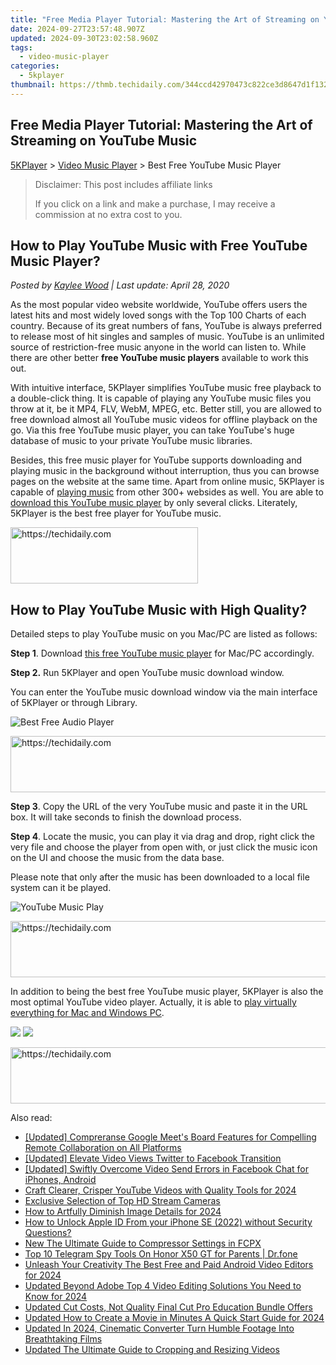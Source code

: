 ```yaml
---
title: "Free Media Player Tutorial: Mastering the Art of Streaming on YouTube Music"
date: 2024-09-27T23:57:48.907Z
updated: 2024-09-30T23:02:58.960Z
tags:
  - video-music-player
categories:
  - 5kplayer
thumbnail: https://thmb.techidaily.com/344ccd42970473c822ce3d8647d1f132f07ed11b189d66bfa12739452e5e4fb4.jpg
---
```


## Free Media Player Tutorial: Mastering the Art of Streaming on YouTube Music

[5KPlayer](https://tools.techidaily.com/5kplayer/products/) \> [Video Music Player](https://tools.techidaily.com/5kplayer/video-music-player/) \> Best Free YouTube Music Player

>  Disclaimer: This post includes affiliate links
>
>  If you click on a link and make a purchase, I may receive a commission at no extra cost to you.
>

## How to Play YouTube Music with Free YouTube Music Player?

 _Posted by [Kaylee Wood](https://www.quora.com/profile/Amanda-Hu-21) | Last update: April 28, 2020_

As the most popular video website worldwide, YouTube offers users the latest hits and most widely loved songs with the Top 100 Charts of each country. Because of its great numbers of fans, YouTube is always preferred to release most of hit singles and samples of music. YouTube is an unlimited source of restriction-free music anyone in the world can listen to. While there are other better **free YouTube music players** available to work this out.

With intuitive interface, 5KPlayer simplifies YouTube music free playback to a double-click thing. It is capable of playing any YouTube music files you throw at it, be it MP4, FLV, WebM, MPEG, etc. Better still, you are allowed to free download almost all YouTube music videos for offline playback on the go. Via this free YouTube music player, you can take YouTube's huge database of music to your private YouTube music libraries. 

Besides, this free music player for YouTube supports downloading and playing music in the background without interruption, thus you can browse pages on the website at the same time. Apart from online music, 5KPlayer is capable of [playing music](https://tools.techidaily.com/5kplayer/video-music-player/) from other 300+ websides as well. You are able to [download this YouTube music player](https://tools.techidaily.com/5kplayer/products/) by only several clicks. Literately, 5KPlayer is the best free player for YouTube music.

<!-- affiliate ads begin -->
<a href="https://laganoo.pxf.io/c/5597632/1657396/16446" target="_top" id="1657396">
  <img src="//a.impactradius-go.com/display-ad/16446-1657396" border="0" alt="https://techidaily.com" width="300" height="90"/>
</a>
<img height="0" width="0" src="https://laganoo.pxf.io/i/5597632/1657396/16446" style="position:absolute;visibility:hidden;" border="0" />
<!-- affiliate ads end -->

## How to Play YouTube Music with High Quality?

Detailed steps to play YouTube music on you Mac/PC are listed as follows: 

**Step 1**. Download [this free YouTube music player](https://tools.techidaily.com/5kplayer/youtube-download/) for Mac/PC accordingly.

**Step 2.** Run 5KPlayer and open YouTube music download window.

You can enter the YouTube music download window via the main interface of 5KPlayer or through Library.

![Best Free Audio Player](https://www.5kplayer.com/video-music-player/img/free-music-player.jpg) 

<!-- affiliate ads begin -->
<a href="https://appsumo.8odi.net/c/5597632/2144282/7443" target="_top" id="2144282">
  <img src="//a.impactradius-go.com/display-ad/7443-2144282" border="0" alt="https://techidaily.com" width="728" height="90"/>
</a>
<img height="0" width="0" src="https://appsumo.8odi.net/i/5597632/2144282/7443" style="position:absolute;visibility:hidden;" border="0" />
<!-- affiliate ads end -->

**Step 3**. Copy the URL of the very YouTube music and paste it in the URL box. It will take seconds to finish the download process.

**Step 4**. Locate the music, you can play it via drag and drop, right click the very file and choose the player from open with, or just click the music icon on the UI and choose the music from the data base.

Please note that only after the music has been downloaded to a local file system can it be played.

![YouTube Music Play](https://www.5kplayer.com/video-music-player/img/5k-youtube-music-player-trl-030401.jpg) 

<!-- affiliate ads begin -->
<a href="https://aligracehair.sjv.io/c/5597632/1886073/19272" target="_top" id="1886073">
  <img src="//a.impactradius-go.com/display-ad/19272-1886073" border="0" alt="https://techidaily.com" width="728" height="90"/>
</a>
<img height="0" width="0" src="https://aligracehair.sjv.io/i/5597632/1886073/19272" style="position:absolute;visibility:hidden;" border="0" />
<!-- affiliate ads end -->

In addition to being the best free YouTube music player, 5KPlayer is also the most optimal YouTube video player. Actually, it is able to [play virtually everything for Mac and Windows PC](https://tools.techidaily.com/5kplayer/video-music-player/).

[![](https://www.5kplayer.com/video-music-player/../button/freedownbackwin.png)](https://tools.techidaily.com/5kplayer/products/) [![](https://www.5kplayer.com/video-music-player/../button/freedownbackmac.png)](https://tools.techidaily.com/5kplayer/products/)

<!-- affiliate ads begin -->
<a href="https://appsumo.8odi.net/c/5597632/2082538/7443" target="_top" id="2082538">
  <img src="//a.impactradius-go.com/display-ad/7443-2082538" border="0" alt="https://techidaily.com" width="728" height="90"/>
</a>
<img height="0" width="0" src="https://appsumo.8odi.net/i/5597632/2082538/7443" style="position:absolute;visibility:hidden;" border="0" />
<!-- affiliate ads end -->

<ins class="adsbygoogle"
     style="display:block"
     data-ad-format="autorelaxed"
     data-ad-client="ca-pub-7571918770474297"
     data-ad-slot="1223367746"></ins>

<ins class="adsbygoogle"
     style="display:block"
     data-ad-client="ca-pub-7571918770474297"
     data-ad-slot="8358498916"
     data-ad-format="auto"
     data-full-width-responsive="true"></ins>

<span class="atpl-alsoreadstyle">Also read:</span>
<div><ul>
<li><a href="https://desktop-recording.techidaily.com/updated-compreranse-google-meets-board-features-for-compelling-remote-collaboration-on-all-platforms/"><u>[Updated] Compreranse Google Meet's Board Features for Compelling Remote Collaboration on All Platforms</u></a></li>
<li><a href="https://twitter-clips.techidaily.com/updated-elevate-video-views-twitter-to-facebook-transition/"><u>[Updated] Elevate Video Views Twitter to Facebook Transition</u></a></li>
<li><a href="https://facebook-clips.techidaily.com/updated-swiftly-overcome-video-send-errors-in-facebook-chat-for-iphones-android/"><u>[Updated] Swiftly Overcome Video Send Errors in Facebook Chat for iPhones, Android</u></a></li>
<li><a href="https://youtube-tips.techidaily.com/-clearer-crisper-youtube-videos-with-quality-tools-for-2024/"><u>Craft Clearer, Crisper YouTube Videos with Quality Tools for 2024</u></a></li>
<li><a href="https://extra-resources.techidaily.com/exclusive-selection-of-top-hd-stream-cameras/"><u>Exclusive Selection of Top HD Stream Cameras</u></a></li>
<li><a href="https://some-techniques.techidaily.com/how-to-artfully-diminish-image-details-for-2024/"><u>How to Artfully Diminish Image Details for 2024</u></a></li>
<li><a href="https://apple-account.techidaily.com/how-to-unlock-apple-id-from-your-iphone-se-2022-without-security-questions-by-drfone-ios/"><u>How to Unlock Apple ID From your iPhone SE (2022) without Security Questions?</u></a></li>
<li><a href="https://video-ai-editor.techidaily.com/new-the-ultimate-guide-to-compressor-settings-in-fcpx/"><u>New The Ultimate Guide to Compressor Settings in FCPX</u></a></li>
<li><a href="https://android-location-track.techidaily.com/top-10-telegram-spy-tools-on-honor-x50-gt-for-parents-drfone-by-drfone-virtual-android/"><u>Top 10 Telegram Spy Tools On Honor X50 GT for Parents | Dr.fone</u></a></li>
<li><a href="https://video-ai-editor.techidaily.com/unleash-your-creativity-the-best-free-and-paid-android-video-editors-for-2024/"><u>Unleash Your Creativity The Best Free and Paid Android Video Editors for 2024</u></a></li>
<li><a href="https://video-ai-editor.techidaily.com/updated-beyond-adobe-top-4-video-editing-solutions-you-need-to-know-for-2024/"><u>Updated Beyond Adobe Top 4 Video Editing Solutions You Need to Know for 2024</u></a></li>
<li><a href="https://video-ai-editor.techidaily.com/updated-cut-costs-not-quality-final-cut-pro-education-bundle-offers/"><u>Updated Cut Costs, Not Quality Final Cut Pro Education Bundle Offers</u></a></li>
<li><a href="https://video-ai-editor.techidaily.com/updated-how-to-create-a-movie-in-minutes-a-quick-start-guide-for-2024/"><u>Updated How to Create a Movie in Minutes A Quick Start Guide for 2024</u></a></li>
<li><a href="https://video-ai-editor.techidaily.com/updated-in-2024-cinematic-converter-turn-humble-footage-into-breathtaking-films/"><u>Updated In 2024, Cinematic Converter Turn Humble Footage Into Breathtaking Films</u></a></li>
<li><a href="https://video-ai-editor.techidaily.com/updated-the-ultimate-guide-to-cropping-and-resizing-videos/"><u>Updated The Ultimate Guide to Cropping and Resizing Videos</u></a></li>
</ul></div>

